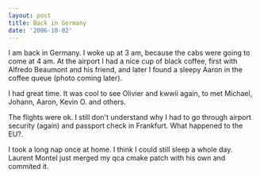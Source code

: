 ```yaml
---
layout: post
title: Back in Germany
date: '2006-10-02'
---
```


I am back in Germany. I woke up at 3 am, because the cabs were going to come at 4 am. At the airport I had a nice cup of black coffee, first with Alfredo Beaumont and his friend, and later I found a sleepy Aaron in the coffee queue (photo coming later).

I had great time. It was cool to see Olivier and kwwii again, to met Michael, Johann, Aaron, Kevin O. and others.

The flights were ok. I still don't understand why I had to go through airport security (again) and passport check in Frankfurt. What happened to the EU?.

I took a long nap once at home. I think I could still sleep a whole day.  
Laurent Montel just merged my qca cmake patch with his own and commited it.

